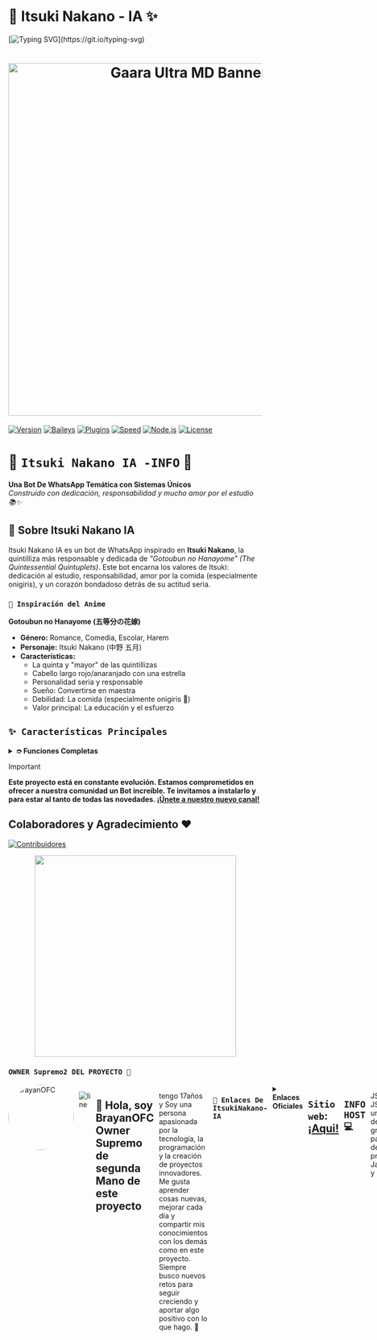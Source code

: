 # 🎀 Itsuki Nakano - IA ✨
[![Typing SVG](https://readme-typing-svg.demolab.com?font=Oswald+Code&pause=1000&color=FF69B4&width=435&lines=Bienvenido+al+Repositorio+Oficial;Itsuki+Nakano-IA;Un+Bot+IA+versión+3.4.0-beta;Creado+por+LeoXzzsy;)](https://git.io/typing-svg)

<!-- Banner -->
<h1 align="center">
  <img src="https://files.catbox.moe/15voeu.jpg" width="700" alt="Gaara Ultra MD Banner"/>
</h1>

[![Version](https://img.shields.io/badge/Version-3.4.0-pink.svg)]()
[![Baileys](https://img.shields.io/badge/Baileys-Multi--Device-blue.svg)]()
[![Plugins](https://img.shields.io/badge/Plugins-1000+-success.svg)]()
[![Speed](https://img.shields.io/badge/Speed-⚡Ultra--Fast-yellow.svg)]()
[![Node.js](https://img.shields.io/badge/Node.js-18+-green.svg)]()
[![License](https://img.shields.io/badge/License-MIT-orange.svg)]()

# 🔎 `Itsuki Nakano IA -INFO` 🌷

**Una Bot De WhatsApp Temática con Sistemas Únicos**  
*Construido con dedicación, responsabilidad y mucho amor por el estudio 📚✨*



## 📖 Sobre Itsuki Nakano IA

Itsuki Nakano IA es un bot de WhatsApp inspirado en **Itsuki Nakano**, la quintilliza más responsable y dedicada de *"Gotoubun no Hanayome" (The Quintessential Quintuplets)*. Este bot encarna los valores de Itsuki: dedicación al estudio, responsabilidad, amor por la comida (especialmente onigiris), y un corazón bondadoso detrás de su actitud seria.


### `🌸 Inspiración del Anime`

**Gotoubun no Hanayome (五等分の花嫁)**
- **Género:** Romance, Comedia, Escolar, Harem
- **Personaje:** Itsuki Nakano (中野 五月)
- **Características:** 
  - La quinta y "mayor" de las quintillizas
  - Cabello largo rojo/anaranjado con una estrella 
  - Personalidad seria y responsable
  - Sueño: Convertirse en maestra
  - Debilidad: La comida (especialmente onigiris 🍙)
  - Valor principal: La educación y el esfuerzo


## `✨ Características Principales`

<details>
<summary><b> ➮ Funciones Completas</b></summary>

> Bot temático de Itsuki Nakano en desarrollo. Si presenta alguna falla, reportar al creador para una solución óptima.

- [x] **Sistema de Economía Completo (NK-Economy)**
  - Trabajo con temática de Itsuki (`.work`)
  - Balance y banco (`.balance`, `.deposit`)
  - Transferencias (`.pay`)
  - Sistema de crímenes (`.crimen`)
  
- [x] **Sistema Gacha de Personajes (NK-Gacha)**
  - Roll de personajes (`.roll`)
  - Reclamar y gestionar harem (`.claim`, `.harem`)
  - Regalar y votar personajes (`.regalar`, `.vote`)
  - Top personajes (`.topwaifus`)
  - Ver imágenes y videos (`.wimage`, `.wvideo`)
  - Agregar personajes (`.addcharacter`)
  
- [x] **SubBot Mejorado (NK-SubBot)**
  - Conexión por QR o código
  - Sistema de reconexión sin conflictos
  - Gestión de múltiples sub-bots
  
- [x] **Antiprivado (NK-AntiPrivate)**
  - Bloqueo automático de privados
  - Activar/desactivar (`.antiprivate`)
  - Lista blanca de números
  
- [x] **IA Conversacional (NK-AI)**
  - Más de 250 frases únicas
  - Respuestas contextuales
  - Personalidad de Itsuki (`.itsuki`)
  
- [x] **Utilidades (NK-Utils)**
  - Buscador Google
  - Crear stickers (image/video/gif/url)
  - Invitar bot a grupos (`.invite`)
  - Sistema de errores (`.errors`)
  - Escaneo de sintaxis (`.syntax`, `.scandir`)
  
- [x] **Juegos**
  - TicTacToe, matemáticas, RPG
  
- [x] **Descargas**
  - Música y video de YouTube
  
- [x] **Personalización**
  - Menú temático de Itsuki Nakano
  - Mensajes con recanal (enlaces externos)
  - Emojis temáticos 🍙📚🍱✨
  
- [x] **Chatbot**
  - Interacción con voz y texto
  - Autoresponder personalizado
  
- [ ] **En desarrollo**
  - Más funciones educativas
  - Sistema de misiones diarias
  - Tienda de objetos

</details>


</div>

> [!IMPORTANT]
> **Este proyecto está en constante evolución. Estamos comprometidos en ofrecer a nuestra comunidad un Bot increíble. Te invitamos a instalarlo y para estar al tanto de todas las novedades. [¡Únete a nuestro nuevo canal!](https://whatsapp.com/channel/0029VbBBn9R4NViep4KwCT3Z)**


## Colaboradores y Agradecimiento ❤️

<a href="https://github.com/xzzys26/Itsuki-IA/graphs/contributors">
  <img src="https://contrib.rocks/image?repo=xzzys26/Itsuki-IA&cache=bust" alt="Contribuidores">
</a>

<p align="center">
  <img src="https://github.com/BrayanOFC-Li/Lines-Neon-MB/raw/main/assets_MB/line-neon.gif" width="400"/>
</p>

### **`OWNER Supremo2 DEL PROYECTO 👑`**
<div style="display: flex; gap: 10px;">
  <a href="https://github.com/BrayanOFC-Li" style="text-decoration: none;">
    <img src="https://github.com/BrayanOFC-Li.png" width="130" height="130" alt="BrayanOFC" style="border-radius: 50%;" />
  </a>

![line](https://github.com/BrayanOFC-Li/Lines-Neon-MB/raw/main/assets_MB/Line-Neon.jpg)

## 💫 Hola, soy BrayanOFC Owner Supremo de segunda Mano de este proyecto
tengo 17años y
Soy una persona apasionada por la tecnología, la programación y la creación de proyectos innovadores. Me gusta aprender cosas nuevas, mejorar cada día y compartir mis conocimientos con los demás como en este proyecto. Siempre busco nuevos retos para seguir creciendo y aportar algo positivo con lo que hago. 🚀

### **`🪷 Enlaces De ItsukiNakano-IA`**

<details>
<summary><b>Enlaces Oficiales</b></summary>

➪ Canal Oficial  [`¡Unete Aqui!`](https://whatsapp.com/channel/0029VbBBn9R4NViep4KwCT3Z)
➪ Grupo Oficial [`¡Unete Aqui!`](https://chat.whatsapp.com/EuWgpSFHceLJjT8ayxZ6KE?mode=ems_copy_t)
➪ Coloboracion Oficial [`¡Unete
Aqui!`](https://chat.whatsapp.com/JO0a1bD09ZwBypIzwON3tE?mode=ems_copy_t)
</details>


## `Sitio web`: [¡Aqui!](https://itsuki-nakano-page.wuaze.com/?i=1)



## `INFO HOST 💻`

JSCloud
JSCloud es una plataforma de hosting gratuita y de pago, es fácil de usar para proyectos de JavaScript,PHP y Python.

Lanza tus aplicaciones en la nube en segundos, sin configuraciones complicadas ni costos ocultos. Perfecto para desarrolladores, estudiantes o cualquier persona que quiera desplegar proyectos rápidamente.

Comienza Desde Ahora 🌟 [JSCloud Aqui](https://dash.twb.qzz.io)

